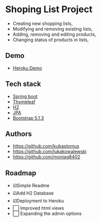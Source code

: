 
# Shoping List Project
- Creating new shopping lists,
- Modifying and removing existing lists,
- Adding, removing and editing products,
- Changing status of products in lists,

## Demo
- [Heroku Demo](https://shoping-list-102sda.herokuapp.com)

## Tech stack
- [Spring boot](https://spring.io/projects/spring-boot)
- [Thymeleaf](https://www.thymeleaf.org/)
- [H2](https://www.h2database.com/html/main.html)
- [JPA](https://spring.io/projects/spring-data-jpa)
- [Bootstrap 5.1.3](https://getbootstrap.com/docs/5.1/getting-started/introduction/)

## Authors
- https://github.com/kubastomus
- https://github.com/lukakowalewski
- https://github.com/moniag8402


## Roadmap
- ☑️Simple Readme
- ☑️Add H2 Database
- ☑️Deployment to Heroku
- ⬜ Improved html views
- ⬜ Expanding the admin options
